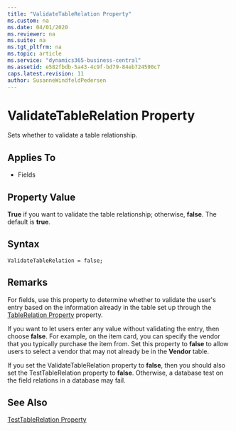 ```yaml
---
title: "ValidateTableRelation Property"
ms.custom: na
ms.date: 04/01/2020
ms.reviewer: na
ms.suite: na
ms.tgt_pltfrm: na
ms.topic: article
ms.service: "dynamics365-business-central"
ms.assetid: e582fbdb-5a43-4c9f-bd79-84eb724590c7
caps.latest.revision: 11
author: SusanneWindfeldPedersen
---
```


 

# ValidateTableRelation Property
Sets whether to validate a table relationship.  
  
## Applies To  
  
-   Fields  
  
## Property Value  
 **True** if you want to validate the table relationship; otherwise, **false**. The default is **true**.  

## Syntax
```
ValidateTableRelation = false;
```
  
## Remarks  
 For fields, use this property to determine whether to validate the user's entry based on the information already in the table set up through the [TableRelation Property](devenv-tablerelation-property.md) property.  
  
 If you want to let users enter any value without validating the entry, then choose **false**. For example, on the item card, you can specify the vendor that you typically purchase the item from. Set this property to **false** to allow users to select a vendor that may not already be in the **Vendor** table.  
  
 If you set the ValidateTableRelation property to **false**, then you should also set the TestTableRelation property to **false**. Otherwise, a database test on the field relations in a database may fail.  
  
## See Also  
 [TestTableRelation Property](devenv-testtablerelation-property.md)